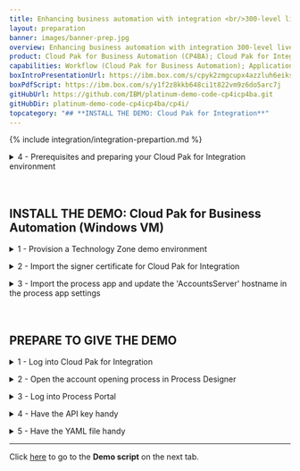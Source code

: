 ```yaml
---
title: Enhancing business automation with integration <br/>300-level live demo
layout: preparation
banner: images/banner-prep.jpg
overview: Enhancing business automation with integration 300-level live demo
product: Cloud Pak for Business Automation (CP4BA); Cloud Pak for Integration (CP4I)
capabilities: Workflow (Cloud Pak for Business Automation); Application integration (Cloud Pak for Integration)
boxIntroPresentationUrl: https://ibm.box.com/s/cpyk2zmgcupx4azzluh6eiks72j33ua3
boxPdfScript: https://ibm.box.com/s/y1f2z8kkb648ci1t822vm9z6do5arc7j
gitHubUrl: https://github.com/IBM/platinum-demo-code-cp4icp4ba.git
gitHubDir: platinum-demo-code-cp4icp4ba/cp4i/
topcategory: "## **INSTALL THE DEMO: Cloud Pak for Integration**"
---
```


{% include integration/integration-prepartion.md %}

<span id="installDemo"></span>

<details markdown="1">

<summary>4 - Prerequisites and preparing your Cloud Pak for Integration environment</summary>

<br/>

**Connect Cloud Pak for Integration to your endpoints**<br/>

Now, let's configure our services endpoints in Cloud Pak for Integration.<br/>

1.	Return the connectivity instructions from section 2.2, navigate to the **Cloud Pak Console** (1) tab and use the credentials (2) access the Platform Navigator.<br/><img src="images/prep-image209.png" width="800" /><br/><img src="images/prep-image210.png" width="800" /><br/><br/><inline-notification text="If you are using Chrome, you may see a certificate error when accessing the page. To bypass this, type <strong>thisisunsafe</strong> and press return."></inline-notification><br/>

2. In the menu on the top left, open the **Design** folder (1) and select **Integrations** (2). <br/><img src="images/prep-44.png" width="800" /><br/>

3. Click on the **ace-designer-demo** entry. <br/><img src="images/prep-44-2.png" width="800" /><br/>

4. Click the **Catalog** icon to see a list of the available connectors. <br/><img src="images/prep-45.png" width="800" /><br/>

5. To configure the MQ connection, search for **'IBM MQ'** (1) and click **Connect** (2). <br/><img src="images/prep-46.png" width="800" /><br/>

6. Enter **'basicmq'** for the **Queue manager name** (1), **'basicmq-ibm-mq'** for the **Queue manager hostname** (2), and **'1414'** for the **Listener port number** (3). <br/><img src="images/prep-48.png" width="800" /><br/>

7. Enter **'SYSTEM.DEF.SVRCONN'** for the **Channel name** (1), and click **Connect** (2). <br/><img src="images/prep-49.png" width="800" /><br/>

8. Click **Continue**. <br/><img src="images/prep-50.png" width="800" /><br/>

9. Scroll to the top of the page, and click the **+** button to the right of the search bar. <br/><img src="images/prep-51.png" width="800" /><br/>

10. Access the API definition for the external account service <a href="https://raw.githubusercontent.com/IBM/platinum-demo-code-cp4icp4ba/main/cp4i/appConnect/CustomerAccountOpenAPIJSONServer.yaml" target="_blank" rel="noreferrer">here</a>. Download the file using **File** --> **Save Page as**.<br/><br/>

11. Select **OpenAPI** (1) for the Document type, the downloaded **CustomerAccountOpenAPIJSONServer.yaml** file (2), and click **Next** (3). <br/><img src="images/prep-52.png" width="800" /><br/>

12. Click **Import API**. <br/><img src="images/prep-53.png" width="800" /><br/>

13. Search for **Customer Account** (1), and click **Connect** (2). <br/><img src="images/prep-54.png" width="800" /><br/>

14. Scroll down and click **Connect**.<br/><br/>

**Import flows to App Connect Designer**<br/>

1. Download the following two files: <br/> • <a href="https://raw.githubusercontent.com/IBM/platinum-demo-code-cp4icp4ba/main/cp4i/appConnect/MQExternalProvider.yaml" target="_blank" rel="noreferrer">MQ flow to simulate the acquired bank</a> <br/> • <a href="https://raw.githubusercontent.com/IBM/platinum-demo-code-cp4icp4ba/main/cp4i/appConnect/Accounts.yaml" target="_blank" rel="noreferrer">Accounts API flow that workflow will use</a><br/>

2. Import the **MQExternalProvider.yaml** file by clicking the **Dashboard** icon (1), then **New** (2), and then **Import flow…** (3). <br/><img src="images/prep-55.png" width="800" /><br/>

3. Select the downloaded **MQExternalProvider.yaml** file (1), and click **Import** (2). <br/><img src="images/prep-56.png" width="800" /><br/>

4. Start the imported flow by selecting **Start flow** (1). <br/><img src="images/prep-57.png" width="800" /><br/>

5. Repeat steps 2 - 4 for the **Accounts.yaml** file. This time, the flow is started by switching the toggle from **Stopped** to **Started**. <br/><img src="images/prep-58.png" width="800" /><br/>

<br/>
<br/>

**Test the flow**<br/>

1. Select the **Test** tab (1), **Get /Accounts/{customerId}** operation (2), and then the **Try it** tab (3). <br/><img src="images/prep-61.png" width="800" /><br/>

2. Scroll down and enter '**1234567890**' in the **customerId** field (1), and click **Send** (2). <br/><img src="images/prep-62.png" width="800" /><br/>

3. The first test will fail due to a known timeout issue with the error shown in the screenshot below. Click **Send** a second time to receive the correct response. <br/><img src="images/prep_63.png" width="800" /><br/>

4. You will see the following correct response. <br/><img src="images/prep-64.png" width="800" /><br/>

5. Three environmentally specific pieces of information are required to integrate the API into the workflow: the API URL, client ID and hostname. <br/><br/> Scroll to the top of the screen and save the **API URL** (1) and **client ID** (2).<br/><br/>The hostname is contained within the API URL. It is the portion between "http://" and the next "/". <br/><br/> The hostname will look like this: ademo-gw-gateway-cp4i.itzroks-120000k3ak-vzlud5-4b4a324f027aea19c5cbc0c3275c4656-0000.eu-de.containers.appdomain.cloud<br/><br/>Save the hostname with the API URL and client ID.<br/><img src="images/prep-65.png" width="800" /><br/>

**[Go to top](#top)**

</details>

<br/>
<br/>

## **INSTALL THE DEMO: Cloud Pak for Business Automation (Windows VM)**

<details markdown="1">

<summary>1 - Provision a Technology Zone demo environment</summary>

1.  Reserve a Technology Zone demo environment <a href="https://techzone.ibm.com/my/reservations/create/64ff5a5bc02ef60017329109" target="_blank" rel="noreferrer">here</a>.

2. Wait until your reservation status is **Ready** on the IBM Technology Zone’s **My Library → My Reservations** page. (You can either keep refreshing the My Reservation page or wait for a confirmation email.)<br/><br/>When your reservation is **Ready**, click the reservation tile to view the reservation details.<br/><img src="images/prep-res-ready.png" width="300" /><br/>

3. On the reservation details page, copy or bookmark the **Published services** links for **BAW Workflow Center** and **BAW Process Portal**.<br/><br/>When your reservation is **Ready**, click the reservation tile to view the reservation details.<br/><img src="images/prep-published-services.png" width="800" /><br/>

**[Go to top](#top)**

<br/><br/>

</details>

<span id="ImportCertificate"></span>

<details markdown="1">

<summary>2 - Import the signer certificate for Cloud Pak for Integration</summary>

1. Open the BAW **VM Remote Console.** Use the links on the reservation page. Open the link on the left. Then click to open the console in **Full screen**.<br/><img src="images/prep-baw-remote.png" width="300" /><br/>

2. Click the red **Ctrl+Alt+Del** button. <br/><br/> <img src="images/pre-ba-vm-button.png" width="300" /><br/>

3. Click **Yes** on the **Networks** dialog box.

   <inline-notification text="The first time you access the VM, you will be presented with the network option below. It is imperative to select YES. (Otherwise, the VM will not be properly configured for this demo.)"></inline-notification>
   <img src="images/prep-networks-yes.png" width="300" />


4. On the Windows desktop, double-click the **WebSphere Console** shortcut to open the WebSphere Console.<br/> <img src="images/prep-websphere-console.png" width="300" /><br/>

5. Click **Advanced…**, then **Accept the Risk and Continue** to continue past the security warning.<br/><br/>

6. Enter '**admin**' as the **User ID** and '**admin**' as the **Password**. <br/> <img src="images/prep-2.png" width="800" /><br/>

7. Open **Security** (1) and click **SSL certificate and key management** (2). <br/> <img src="images/prep-3.png" width="800" />

8. Click **Key stores and certificates**. <br/> <img src="images/prep-4.png" width="800" /><br/>

9. Click **CellDefaultTrustStore**. <br/> <img src="images/prep-5.png" width="800" />

10. Click **Signer certificates**. <br/> <img src="images/prep-6.png" width="800" /><br/>

11. Click **Retrieve from port**. <br/> <img src="images/prep-7.png" width="800" /><br/>

12. For **Host**, enter your Cloud Pak for Integration ROKS hostname. For **Port**, enter '**443**'. For **Alias**, enter '**integration-1**'. Click **Retrieve signer information**. <br/><img src="images/prep-8.png" width="800" /><br/>

13. Click **Apply**.<br/> <img src="images/prep-9.png" width="800" /><br/>

14. Click **Save**. <br/><img src="images/prep-10.png" width="800" /><br/>

15. The new certificate is now added. <br/><img src="images/prep-11.png" width="800" /><br/>

You can now close the BAW VM console window.

**[Go to top](#top)**

<br/><br/>

</details>

<span id="ImportProcessFlow"></span>

<details markdown="1">

<summary>3 - Import the process app and update the 'AccountsServer' hostname in the process app settings</summary>


Before completing this section, download the Select the **<a href="https://raw.githubusercontent.com/ibm/platinum-demos/master/docs/300-enhancing-ba-with-integration/New_Account_Opening.twx" target="_blank" rel="noreferrer">New Account Opening.twx</a>** file.<br/><br/>

1. Using a browser on your local computer, open **BAW Workflow Center** using the Published Services link from the top of the Technology Zone reservation page.<br/>

2. Log in to **Workflow Center** using '**admin**' as both the **User name** and **Password**. <br/> <img src="images/prep-82.png" width="800" /><br/>

3. Click **Process Apps**. <br/><img src="https://raw.githubusercontent.com/ibm/platinum-demos/master/docs/src/pages/300-enhancing-ba-with-integration/images/prep-73.png" width="800" /><br/>

4. Click **Import**. <br/> <img src="images/prep-74.png" width="800" /><br/>

5. Click **Browse**. <br/> <img src="images/prep-75.png" width="800" /><br/>

6. Select the **New_Account_Opening.twx** file (1). Click **Open** (2). <br/> <img src="images/prep-76.png" width="800" /><br/>

7. Click **OK**. <br/> <img src="images/prep-77.png" width="800" /><br/>

8. Wait for the import to complete. Click **New Account Opening**. <br/> <img src="images/prep-78.png" width="800" /><br/>

9. Click the **Servers** tab. <br/> <img src="images/prep-79.png" width="800" /><br/>

10. In **Process App Settings**, **AccountsServer** must be updated with the hostname of your Cloud Pak for Integration ROKS environment. Set **Hostname** to the hostname of your Cloud Pak for Integration ROKS environment. <br/> <img src="images/prep-80.png" width="800" /><br/>

<br/>

**[Go to top](#top)**

</details>
<br/>
<br/>

## **PREPARE TO GIVE THE DEMO**

<details markdown="1">

<summary>1 - Log into Cloud Pak for Integration</summary>

1. Open **Cloud Pak for Integration** and click **IBM provided credentials (admin only)**. <br/><img src="images/prep-66.png" width="800" /><br/>

2. Enter your admin username and password (1), and click **Log in** (2).<br/> <img src="images/prep-67.png" width="800" /><br/>

3. Click **Integration instances**. <br/><img src="images/prep-68.png" width="800" /><br/>

4. On the **Integration instances** page, click **ace-designer-demo**. <br/><img src="images/prep-69.png" width="800" /><br/>

<br/>

**[Go to top](#top)**

<br/><br/>

</details>

<span id="ProcessDesigner"></span>

<details markdown="1">

<summary>2 - Open the account opening process in Process Designer</summary>

1. Using Firefox on your local computer, open **BAW Workflow Center** using the Published Services link from the top of the Technology Zone reservation page.
   <inline-notification text="Using separate browsers for Process Designer vs. Process Portal prevents the logins from colliding with each other."> </inline-notification>

2. Log in to **Workflow Center** using '**admin**' as both the **User name** and **Password**. <br/> <img src="images/prep-82.png" width="800" /><br/>

3. Click **Process Apps**. <br/> <img src="images/prep-83.png" width="800" /><br/>

4. Click **New Account Opening**. <br/> <img src="images/prep-84.png" width="800" /><br/>

5. Click **Processes** (1) and then **New Account (Current Workflow)** (2). <br/> <img src="images/prep-85.png" width="800" /><br/>

6. The **New Account (Current Workflow)** process definition is now open. <br/> <img src="images/prep-86.png" width="800" /><br/>

<br/>

**[Go to top](#top)**

<br/><br/>

</details>

<span id="ProcessPortal"></span>

<details markdown="1">

<summary>3 - Log into Process Portal</summary>

1. Using Chrome on your local computer, open **BAW Process Portal** using the Published Services link from the top of the Technology Zone reservation page.
   <inline-notification text="Using separate browsers for Process Designer vs. Process Portal prevents the logins from colliding with each other."> </inline-notification>

2. Log in with **'assistant'** as the **Username** and **'passw0rd'** as the **Password**. <br/> <img src="images/prep-88.png" width="800" /><br/>

3. **Process Portal** is now open. <br/> <img src="images/prep-89.png" width="800" /><br/>


**[Go to top](#top)**

<br/><br/>

</details>

<span id="APIKeyHandy"></span>

<details markdown="1">

<summary>4 - Have the API key handy</summary>

The very last step of the Cloud Pak for Integration installation (above) required you to save the API key (**client ID**).

In the demo script, you will be required to enter the Cloud Pak for Integration API key into the process application. Make sure the API key is easily accessible.

<inline-notification text="For easy access, store the API key in the Windows clipboard."> </inline-notification>


**[Go to top](#top)**

<br/><br/>

</details>

<span id="YAMLFileHandy"></span>

<details markdown="1">

<summary>5 - Have the YAML file handy</summary>

In the demo script, you will be required to use the OpenAPI 3.0 YAML file to discover the API. Download the YAML file **<a href="./Accounts-openapi.yaml.zip" target="_blank" rel="noreferrer">here</a>**.

**[Go to top](#top)**

</details>

***

Click [here](/300-enhancing-ba-with-integration/demo-script) to go to the **Demo script** on the next tab.
